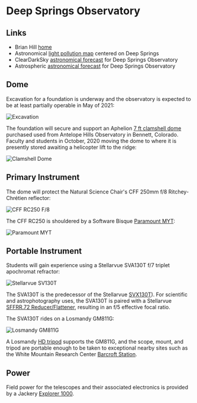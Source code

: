 # Deep Springs Observatory

## Links

* Brian Hill [home](/)
* Astronomical [light pollution map](https://darksitefinder.com/maps/world.html#10/37.3749/-117.9802) centered on Deep Springs
* ClearDarkSky [astronomical forecast](https://www.cleardarksky.com/c/DpSprObCAkey.html?1) for Deep Springs Observatory
* Astrospheric [astronomical forecast](https://www.astrospheric.com/?Latitude=37.3749&Longitude=-117.9802) for Deep Springs Observatory

## Dome

Excavation for a foundation is underway and the observatory is expected to be at least partially operable in May of 2021:

![Excavation](./photos/ExcavationUnderSmokySkies.jpeg)

The foundation will secure and support an Aphelion [7 ft clamshell dome](https://www.apheliondomes.com/products.html) purchased used from Antelope Hills Observatory in Bennett, Colorado. Faculty and students in October, 2020 moving the dome to where it is presently stored awaiting a helicopter lift to the ridge:

![Clamshell Dome](./photos/DomeBeingMoved.jpeg)

## Primary Instrument

The dome will protect the Natural Science Chair's CFF 250mm f/8 Ritchey-Chr&eacute;tien reflector:

![CFF RC250 F/8](./photos/250mm-1308-1200x900.jpg)

The CFF RC250 is shouldered by a Software Bisque [Paramount MYT](https://www.bisque.com/product/paramount-myt-portable-robotic-telescope-mount/):

![Paramount MYT](./photos/ParamountMYT.jpg)

## Portable Instrument

Students will gain experience using a Stellarvue SVA130T f/7 triplet apochromat refractor:

![Stellarvue SV130T](./photos/SVA130EDT.png)

The SVA130T is the predecessor of the Stellarvue [SVX130T](https://www.stellarvue.com/svx130t/)). For scientific and astrophotography uses, the SVA130T is paired with a Stellarvue [SFFRR.72 Reducer/Flattener](https://www.cameraconcepts.com/stellarvue-stellarvue-sffr72-130-25-48-reducer-fla.html), resulting in an f/5 effective focal ratio.

The SVA130T rides on a Losmandy GM811G:

![Losmandy GM811G](./photos/GM811G.jpeg)

A Losmandy [HD tripod](http://store.losmandy.com/fhd-ma) supports the GM811G, and the scope, mount, and tripod are portable enough to be taken to exceptional nearby sites such as the White Mountain Research Center [Barcroft Station](https://www.wmrc.edu/facilities/bar/default.html).

## Power

Field power for the telescopes and their associated electronics is provided by a Jackery [Explorer 1000](https://www.jackery.com/products/explorer-1000-portable-power-station).
